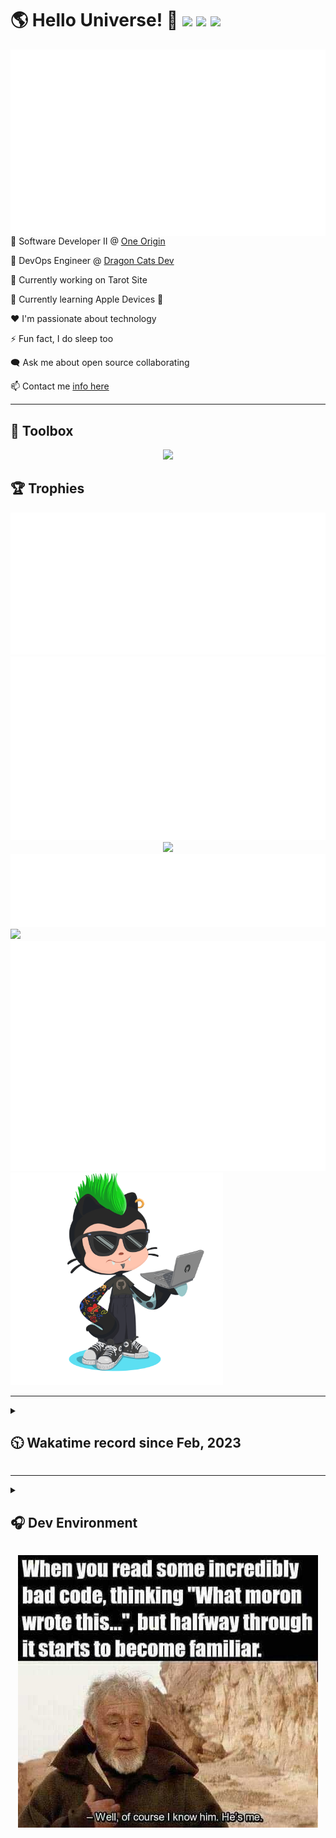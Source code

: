 <h1>🌎 Hello Universe! 👋
<img src='https://wakatime.com/badge/user/a61fe4dd-5464-48ee-825a-134d74f90884.svg?style=flat-square'>
<img src='https://api.visitorbadge.io/api/visitors?path=https%3A%2F%2Fgithub.com%2Fjmclain-origin&countColor=&style=flat-square' height='22'>
<img src='https://img.shields.io/github/followers/jmclain-origin?label=Followers&style=flat-square' height='22'>
</h1>

<img align='right' src='./assets/metrics.base.svg'>

💼 Software Developer II @ [One Origin](https://oneorigin.us/)

<!-- 💼 Engineer Consultant @ [Banyan Labs](https://banyanlabs.io/) -->

💼 DevOps Engineer @ [Dragon Cats Dev](https://DragonCats.dev/ "visit")

🔭 Currently working on Tarot Site

🌱 Currently learning Apple Devices 🤢

❤️ I'm passionate about technology

⚡ Fun fact, I do sleep too

🗨️ Ask me about open source collaborating

📫 Contact me [info here](https://www.joshmclain.com/#contact)

---

## 🧰 Toolbox

<p align="center">
  <a href="https://skillicons.dev">
    <img src="https://skillicons.dev/icons?i=md,html,css,js,regex,sass,tailwind,ts,react,styledcomponents,redux,next,gatsby,remix,vue,nuxt,nodejs,express,mongodb,postgres,jest,webpack,vite,rollup,docker,nginx,aws,heroku,vercel,netlify,jenkins,linux,mint,ubuntu,redhat,kali,apple,bash,powershell,vim,git,githubactions,github,gitlab,vscode,idea,maven,gradle,java,spring&theme=dark" />
  </a>
</p>

## 🏆 Trophies

<div align='center'>
<img src='./assets/metrics.plugin.achievements.compact.svg'>
<img src='./assets/metrics.plugin.habits.charts.svg'>
<img src='https://github-profile-trophy.vercel.app/?username=jmclain-origin&theme=darkhub&no-frame=true&margin-w=10'>
</div>

<div align=''>
<img src='./assets/metrics.plugin.habits.facts.svg'>
<img src='https://streak-stats.demolab.com?user=jmclain-origin&theme=dark' width='340'>
<div>
</div>

<img src='./assets/metrics.plugin.wakatime.svg'>
<img src='./assets/octocat.png' width='340'>
<!-- <img src='./assets/metrics.plugin.code.svg'> -->
</div>

---

<details>
<summary>

## 🕥 Wakatime record since Feb, 2023

</summary>

<!--START_SECTION:waka-->
![Code Time](http://img.shields.io/badge/Code%20Time-1%2C702%20hrs%2054%20mins-blue)

![Profile Views](http://img.shields.io/badge/Profile%20Views-56-blue)

**🐱 My GitHub Data** 

> 📦 142.6 kB Used in GitHub's Storage 
 > 
> 🏆 548 Contributions in the Year 2024
 > 
> 🚫 Not Opted to Hire
 > 
> 📜 30 Public Repositories 
 > 
> 🔑 30 Private Repositories 
 > 
**I'm an Early 🐤** 

```text
🌞 Morning                6428 commits        ██████░░░░░░░░░░░░░░░░░░░   23.67 % 
🌆 Daytime                9649 commits        █████████░░░░░░░░░░░░░░░░   35.53 % 
🌃 Evening                6299 commits        ██████░░░░░░░░░░░░░░░░░░░   23.20 % 
🌙 Night                  4780 commits        ████░░░░░░░░░░░░░░░░░░░░░   17.60 % 
```
📅 **I'm Most Productive on Monday** 

```text
Monday                   6053 commits        ██████░░░░░░░░░░░░░░░░░░░   22.29 % 
Tuesday                  4995 commits        █████░░░░░░░░░░░░░░░░░░░░   18.39 % 
Wednesday                4728 commits        ████░░░░░░░░░░░░░░░░░░░░░   17.41 % 
Thursday                 4669 commits        ████░░░░░░░░░░░░░░░░░░░░░   17.19 % 
Friday                   2809 commits        ███░░░░░░░░░░░░░░░░░░░░░░   10.34 % 
Saturday                 1746 commits        ██░░░░░░░░░░░░░░░░░░░░░░░   06.43 % 
Sunday                   2156 commits        ██░░░░░░░░░░░░░░░░░░░░░░░   07.94 % 
```


📊 **This Week I Spent My Time On** 

```text
🕑︎ Time Zone: America/Phoenix

💬 Programming Languages: 
Other                    29 hrs 47 mins      ██████████████░░░░░░░░░░░   56.23 % 
YAML                     7 hrs 21 mins       ███░░░░░░░░░░░░░░░░░░░░░░   13.88 % 
JavaScript               6 hrs 19 mins       ███░░░░░░░░░░░░░░░░░░░░░░   11.94 % 
Bash                     2 hrs 26 mins       █░░░░░░░░░░░░░░░░░░░░░░░░   04.61 % 
Docker                   1 hr 23 mins        █░░░░░░░░░░░░░░░░░░░░░░░░   02.62 % 

🔥 Editors: 
Chrome                   29 hrs 20 mins      ██████████████░░░░░░░░░░░   55.36 % 
VS Code                  23 hrs 39 mins      ███████████░░░░░░░░░░░░░░   44.64 % 

💻 Operating System: 
Mac                      51 hrs 20 mins      ████████████████████████░   96.87 % 
Windows                  1 hr 39 mins        █░░░░░░░░░░░░░░░░░░░░░░░░   03.13 % 
```

**I Mostly Code in JavaScript** 

```text
TypeScript               19 repos            █████████░░░░░░░░░░░░░░░░   35.19 % 
CSS                      4 repos             ██░░░░░░░░░░░░░░░░░░░░░░░   07.41 % 
Vue                      3 repos             █░░░░░░░░░░░░░░░░░░░░░░░░   05.56 % 
Shell                    1 repo              ░░░░░░░░░░░░░░░░░░░░░░░░░   01.85 % 
Dockerfile               1 repo              ░░░░░░░░░░░░░░░░░░░░░░░░░   01.85 % 
```




 Last Updated on 26/06/2024 18:40:05 UTC
<!--END_SECTION:waka-->

</details>

---

<details>
<summary>

## 🎧 Dev Environment

</summary>

> ### _I'm not a player 🐱 I just code a lot..._

<div align='center'>
<img src='https://spotify-github-profile.vercel.app/api/view?uid=31knnovcfatt7mqmu6yaa5htulxi&cover_image=true&theme=default&show_offline=false&background_color=121212' width='420'>
<img src='https://spotify-recently-played-readme.vercel.app/api?user=31knnovcfatt7mqmu6yaa5htulxi&width=400&count=10'>
</div>
</details>

<!-- ## Memes

who doesn't love memes? -->

<div align='center'>

![obi one](./assets/unfilimar_obi.jpg)

</div>

<!-- <div align='center'>
<img src='https://www.data-card-for-spotify.com/api/card?user_id=31knnovcfatt7mqmu6yaa5htulxi&hide_playing=1&hide_recents=1&limit=10&custom_title=jmclain-origin%20Spotify%20Data'>
</div> -->
